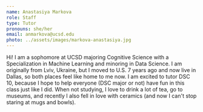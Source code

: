 ```yaml
---
name: Anastasiya Markova
role: Staff
type: Tutor
pronouns: she/her
email: anmarkova@ucsd.edu
photo: ../assets/images/markova-anastasiya.jpg
---
```

Hi! I am a sophomore at UCSD majoring Cognitive Science with a Specialization in Machine Learning and minoring in Data Science. I am originally from Lviv, Ukraine, but I moved to U.S. 7 years ago and now live in Dallas, so both places feel like home to me now. I am excited to tutor DSC 10, because I hope to help everyone (DSC major or not) have fun in this class just like I did. When not studying, I love to drink a lot of tea, go to museums, and recently I also fell in love with ceramics (and now I can't stop staring at mugs and bowls). 
